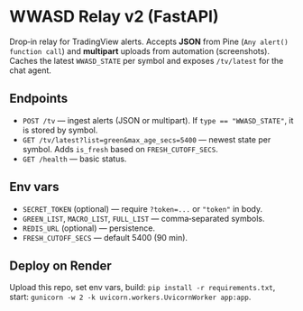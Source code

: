 # WWASD Relay v2 (FastAPI)

Drop‑in relay for TradingView alerts. Accepts **JSON** from Pine (`Any alert() function call`) and **multipart** uploads from automation (screenshots). Caches the latest `WWASD_STATE` per symbol and exposes `/tv/latest` for the chat agent.

## Endpoints
- `POST /tv` — ingest alerts (JSON or multipart). If `type == "WWASD_STATE"`, it is stored by symbol.
- `GET /tv/latest?list=green&max_age_secs=5400` — newest state per symbol. Adds `is_fresh` based on `FRESH_CUTOFF_SECS`.
- `GET /health` — basic status.

## Env vars
- `SECRET_TOKEN` (optional) — require `?token=...` or `"token"` in body.
- `GREEN_LIST`, `MACRO_LIST`, `FULL_LIST` — comma‑separated symbols.
- `REDIS_URL` (optional) — persistence.
- `FRESH_CUTOFF_SECS` — default 5400 (90 min).

## Deploy on Render
Upload this repo, set env vars, build: `pip install -r requirements.txt`, start: `gunicorn -w 2 -k uvicorn.workers.UvicornWorker app:app`.
